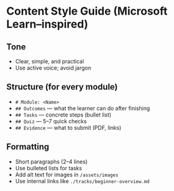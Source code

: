 # Content Style Guide (Microsoft Learn–inspired)

## Tone
- Clear, simple, and practical
- Use active voice; avoid jargon

## Structure (for every module)
- `# Module: <Name>`
- `## Outcomes` — what the learner can do after finishing
- `## Tasks` — concrete steps (bullet list)
- `## Quiz` — 5–7 quick checks
- `## Evidence` — what to submit (PDF, links)

## Formatting
- Short paragraphs (2–4 lines)
- Use bulleted lists for tasks
- Add alt text for images in `/assets/images`
- Use internal links like `./tracks/beginner-overview.md`
